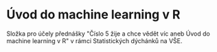 # Úvod do machine learning v R

Složka pro účely přednášky "Číslo 5 žije a chce vědět víc aneb Úvod do machine learning v R" v rámci Statistických dýchánků na VŠE.
